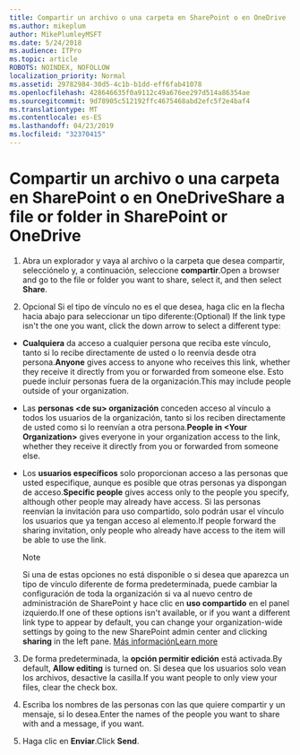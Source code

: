 ```yaml
---
title: Compartir un archivo o una carpeta en SharePoint o en OneDrive
ms.author: mikeplum
author: MikePlumleyMSFT
ms.date: 5/24/2018
ms.audience: ITPro
ms.topic: article
ROBOTS: NOINDEX, NOFOLLOW
localization_priority: Normal
ms.assetid: 29782984-30d5-4c1b-b1dd-eff6fab41078
ms.openlocfilehash: 428646635f0a9112c49a676ee297d514a86354ae
ms.sourcegitcommit: 9d78905c512192ffc4675468abd2efc5f2e4baf4
ms.translationtype: MT
ms.contentlocale: es-ES
ms.lasthandoff: 04/23/2019
ms.locfileid: "32370415"
---
```

# <a name="share-a-file-or-folder-in-sharepoint-or-onedrive"></a><span data-ttu-id="4cbe9-102">Compartir un archivo o una carpeta en SharePoint o en OneDrive</span><span class="sxs-lookup"><span data-stu-id="4cbe9-102">Share a file or folder in SharePoint or OneDrive</span></span>

1. <span data-ttu-id="4cbe9-103">Abra un explorador y vaya al archivo o la carpeta que desea compartir, selecciónelo y, a continuación, seleccione **compartir**.</span><span class="sxs-lookup"><span data-stu-id="4cbe9-103">Open a browser and go to the file or folder you want to share, select it, and then select **Share**.</span></span> 
    
2. <span data-ttu-id="4cbe9-104">Opcional Si el tipo de vínculo no es el que desea, haga clic en la flecha hacia abajo para seleccionar un tipo diferente:</span><span class="sxs-lookup"><span data-stu-id="4cbe9-104">(Optional) If the link type isn't the one you want, click the down arrow to select a different type:</span></span>
    
  - <span data-ttu-id="4cbe9-105">**Cualquiera** da acceso a cualquier persona que reciba este vínculo, tanto si lo recibe directamente de usted o lo reenvía desde otra persona.</span><span class="sxs-lookup"><span data-stu-id="4cbe9-105">**Anyone** gives access to anyone who receives this link, whether they receive it directly from you or forwarded from someone else.</span></span> <span data-ttu-id="4cbe9-106">Esto puede incluir personas fuera de la organización.</span><span class="sxs-lookup"><span data-stu-id="4cbe9-106">This may include people outside of your organization.</span></span> 
    
  - <span data-ttu-id="4cbe9-107">Las **personas \<de su\> organización** conceden acceso al vínculo a todos los usuarios de la organización, tanto si los reciben directamente de usted como si lo reenvían a otra persona.</span><span class="sxs-lookup"><span data-stu-id="4cbe9-107">**People in \<Your Organization\>** gives everyone in your organization access to the link, whether they receive it directly from you or forwarded from someone else.</span></span> 
    
  - <span data-ttu-id="4cbe9-108">Los **usuarios específicos** solo proporcionan acceso a las personas que usted especifique, aunque es posible que otras personas ya dispongan de acceso.</span><span class="sxs-lookup"><span data-stu-id="4cbe9-108">**Specific people** gives access only to the people you specify, although other people may already have access.</span></span> <span data-ttu-id="4cbe9-109">Si las personas reenvían la invitación para uso compartido, solo podrán usar el vínculo los usuarios que ya tengan acceso al elemento.</span><span class="sxs-lookup"><span data-stu-id="4cbe9-109">If people forward the sharing invitation, only people who already have access to the item will be able to use the link.</span></span> 
    
    > [!NOTE]
    > <span data-ttu-id="4cbe9-110">Si una de estas opciones no está disponible o si desea que aparezca un tipo de vínculo diferente de forma predeterminada, puede cambiar la configuración de toda la organización si va al nuevo centro de administración de SharePoint y hace clic en **uso compartido** en el panel izquierdo.</span><span class="sxs-lookup"><span data-stu-id="4cbe9-110">If one of these options isn't available, or if you want a different link type to appear by default, you can change your organization-wide settings by going to the new SharePoint admin center and clicking **sharing** in the left pane.</span></span> [<span data-ttu-id="4cbe9-111">Más información</span><span class="sxs-lookup"><span data-stu-id="4cbe9-111">Learn more</span></span>](https://go.microsoft.com/fwlink/?linkid=866426)
  
3. <span data-ttu-id="4cbe9-112">De forma predeterminada, la **opción permitir edición** está activada.</span><span class="sxs-lookup"><span data-stu-id="4cbe9-112">By default, **Allow editing** is turned on.</span></span> <span data-ttu-id="4cbe9-113">Si desea que los usuarios solo vean los archivos, desactive la casilla.</span><span class="sxs-lookup"><span data-stu-id="4cbe9-113">If you want people to only view your files, clear the check box.</span></span> 
    
4. <span data-ttu-id="4cbe9-114">Escriba los nombres de las personas con las que quiere compartir y un mensaje, si lo desea.</span><span class="sxs-lookup"><span data-stu-id="4cbe9-114">Enter the names of the people you want to share with and a message, if you want.</span></span>
    
5. <span data-ttu-id="4cbe9-115">Haga clic en **Enviar**.</span><span class="sxs-lookup"><span data-stu-id="4cbe9-115">Click **Send**.</span></span> 
    

